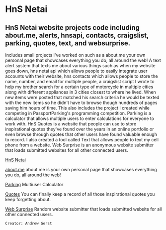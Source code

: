HnS Netai
========  

HnS Netai website projects code including about.me, alerts, hnsapi, contacts, craigslist, parking, quotes, text, and websurprise.
-------------------------------

Includes small projects I've worked on such as a about.me your own personal page that showcases everything you do, all around the web! A text alert system that texts me about various things such as when my website goes down, hns netai api which allows people to easily integrate user accounts with their website, hns contacts which allows people to store the name, number, and email for multiple people, a craigslist script I wrote to help my brother search for a certain type of motorcycle in multiple cities along with different appliances in 3 cities closest to where he lived. When new items were posted that matched his search criteria he would be texted with the new items so he didn't have to browse though hundreds of pages saving him hours of time. This also includes the project I created while competing in PassportParking's programming competition. Parking is a calculator that allows multiple users to enter calculations for everyone to work with. HnS Quotes is a website that people can use to store inspirational quotes they've found over the years in an online portfolio or even browse through quotes that other users have found valuable enough to record. I also created a tool called Text that allows people to text my cell phone from a website. Web Surprise is an anonymous website submitter that loads submitted websites for all other connected users.

[HnS Netai](http://hns.netai.net/) 

[about.me](http://hns.netai.net/about.me/) 
about.me is your own personal page that showcases everything you do, all around the web!

[Parking](http://hns.netai.net/parking/) 
Multiuser Calculator

[Quotes](http://hns.netai.net/quotes/)
You can finally keep a record of all those inspirational quotes you keep forgetting about.

[Web Surprise](http://hns.netai.net/websurprise/) 
Random website submitter that loads submitted website for all other connected users.

`Creator: Andrew Gerst`